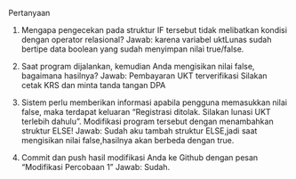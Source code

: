 Pertanyaan 
1. Mengapa pengecekan pada struktur IF tersebut tidak melibatkan kondisi dengan 
operator relasional? 
Jawab: karena variabel uktLunas sudah bertipe data boolean yang sudah menyimpan nilai true/false.

2. Saat program dijalankan, kemudian Anda mengisikan nilai false, bagaimana hasilnya? 
Jawab: Pembayaran UKT terverifikasi
Silakan cetak KRS dan minta tanda tangan DPA
3. Sistem perlu memberikan informasi apabila pengguna memasukkan nilai false, maka 
terdapat keluaran “Registrasi ditolak. Silakan lunasi UKT terlebih dahulu”. Modifikasi 
program tersebut dengan menambahkan struktur ELSE! 
Jawab: Sudah aku tambah struktur ELSE,jadi saat mengisikan nilai false,hasilnya akan berbeda dengan true.
4. Commit dan push hasil modifikasi Anda ke Github dengan pesan “Modifikasi 
Percobaan 1”
Jawab: Sudah.